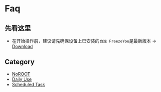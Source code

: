 # Faq

## 先看这里
- 在开始操作前，建议请先确保设备上已安装的`自冻 FreezeYou`是最新版本 → [Download](../download/)

## Category
- [NoROOT](./mroot.md)
- [Daily Use](./daily.md)
- [Scheduled Task](./schedules.md)

